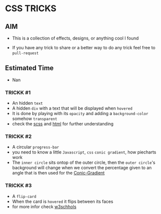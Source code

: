# CSS TRICKS

## AIM
- This is a collection of effects, designs, or anything cool I found
* If you have any trick to share or a better way to do any trick feel free to `pull-request`

## Estimated Time
- Nan
### TRICKK #1
- An hidden `text`
- A hidden `div` with a text that will be displayed when `hovered`
- It is done by playing with its `opacity` and adding a `background-color` somehow `transparent`
- check the [scss](https://github.dev/EMMANUEL-SUNMBOLA/csstricks/_hidden.scss) and [html](https://github.dev/EMMANUEL-SUNMBOLA/csstricks/hiddendisplay.html) for further understanding

### TRICKK #2
- A circular `progress-bar` 
- you need to know a little `Javascript`, `css` `conic gradient`, how piecharts work
- The `inner circle` sits ontop of the outer circle, then the `outer circle`'s background will change when we convert the percentage given to an angle that is then used for the [Conic-Gradient](https://www.w3schools.com/css/css3_gradients_conic.asp)

### TRICKK #3
- A `flip-card`
- When the card is `hovered` it flips between its faces
- for more infor check [w3schhols](https://www.w3schools.com/howto/howto_css_flip_card.asp)


